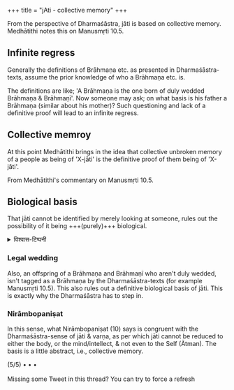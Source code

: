 +++
title = "jAti - collective memory"
+++


From the perspective of Dharmaśāstra, jāti is based on collective memory. Medhātithi notes this on Manusmṛti 10.5.

## Infinite regress
Generally the definitions of Brāhmaṇa etc. as presented in Dharmaśāstra-texts, assume the prior knowledge of who a Brāhmaṇa etc. is.

The definitions are like; 'A Brāhmaṇa is the one born of duly wedded Brāhmaṇa & Brāhmaṇī'. Now someone may ask; on what basis is his father a Brāhmaṇa (similar about his mother)? Such questioning and lack of a definitive proof will lead to an infinite regress.

## Collective memroy
At this point Medhātithi brings in the idea that collective unbroken memory of a people as being of 'X-jāti' is the definitive proof of them being of 'X-jāti'. 


From Medhātithi's commentary on Manusmṛti 10.5.

## Biological basis
That jāti cannot be identified by merely looking at someone, rules out the possibility of it being +++(purely)+++ biological. 

<details><summary>विश्वास-टिप्पनी</summary>

your arguments only imply that jAti is not _purely_ biological.

Fact is that jAti/ varNa is mostly biological.
</details>


### Legal wedding
Also, an offspring of a Brāhmaṇa and Brāhmaṇī who aren't duly wedded, isn't tagged as a Brāhmaṇa by the Dharmaśāstra-texts (for example Manusmṛti 10.5). This also rules out a definitive biological basis of jāti. This is exactly why the Dharmaśāstra has to step in.

### Nirāmbopaniṣat
In this sense, what Nirāmbopaniṣat (10) says is congruent with the Dharmaśāstra-sense of jāti & varṇa, as per which jāti cannot be reduced to either the body, or the mind/intellect, & not even to the Self (Ātman). The basis is a little abstract, i.e., collective memory.

(5/5)
• • •

Missing some Tweet in this thread? You can try to force a refresh
　
